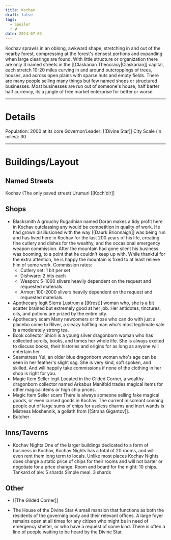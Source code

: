 ```yaml
---
title: Kochav
draft: false
tags:
  - Spoiler
  - 🌶
date: 2024-07-03
---
```


Kochav sprawls in an oblong, awkward shape, stretching in and out of the nearby forest, compressing at the forest's densest portions and expanding when large clearings are found. With little structure or organization there are only 3 named streets in the [[Claskarian Theocracy|Claskarian]] capital, each stretch 10-20 miles curving in and around outcroppings of trees, houses, and across open plains with sparse huts and empty fields. There are many people selling many things but few named shops or structured businesses. Most businesses are run out of someone's house, half barter half currency, its a jungle of free market enterprise for better or worse.

---
# Details
Population: 2000 at its core
Governor/Leader: [[Divine Star]]
City Scale (in miles): 30

---
# Buildings/Layout
## Named Streets
Kochav (The only paved street)
Urumuri
[[Koch'dir]]
## Shops
- Blacksmith
	 A grouchy Rugadhian named Doran makes a tidy profit here in Kochav outclassing any would be competition in quality of work. He had grown disillusioned with the way [[Daurk Brionnaigh]] was being run and has lived here in Kochav for the last 200 years of his life, creating fine cutlery and dishes for the wealthy, and the occasional emergency weapon commission.
	 After the mountain had gone silent his business was booming, to a point that he couldn't keep up with. While thankful for the extra attention, he is happy the mountain is fixed to at least relieve him of some work.
	 Commission rates:
	 - Cutlery set: 1 bit per set
	 - Dishware: 2 bits each
	 - Weapon: 5-1000 slivers heavily dependent on the request and requested materials.
	 - Armor: 100-2000 slivers heavily dependent on the request and requested materials.
- Apothecary legit
	 Sierra Lustrum a [[Krest]] woman who, she is a bit scatter brained but extremely good at her job. Her antidotes, tinctures, oils, and potions are prized by the entire city.
- Apothecary scam
	 Many newcomers or those who can do with just a placebo come to Rilver, a sleazy halfling man who's most legitimate sale is a moderately strong tea.
- Book collector
	 Shiori is a young silver dragonborn woman who has collected scrolls, books, and tomes her whole life. She is always excited to discuss books, their histories and origins for as long as anyone will entertain her.
- Seamstress
	 Yui, an older blue dragonborn woman who's age can be seen in her feather's slight sag. She is very kind, soft spoken, and skilled. And will happily take commissions if none of the clothing in her shop is right for you.
- Magic Item Seller legit
	 Located in the Gilded Corner, a wealthy dragonborn collector named Arkabus Manifold trades magical items for other magical items or high chip prices.
- Magic Item Seller scam
	 There is always someone selling fake magical goods, or even cursed goods in Kochav. The current miscreant conning people out of large sums of chips for useless charms and inert wands is Mistress Moshennik, a goliath from [[Strana Gigantov]].
- Butcher

## Inns/Taverns
- Kochav Nights
	 One of the larger buildings dedicated to a form of business in Kochav, Kochav Nights has a total of 20 rooms, and will even rent them long term to locals. Unlike most places Kochav Nights does charge a static price of chips for their rooms and will not barter or negotiate for a price change.
	 Room and board for the night: 10 chips.
	 Tankard of ale: 5 shards
	 Simple meal: 3 shards
## Other
- [[The Gilded Corner]]
	  
- The House of the Divine Star
	 A small mansion that functions as both the residents of the governing body and their relevant offices. A large foyer remains open at all times for any citizen who might be in need of emergency shelter, or who have a request of some kind. There is often a line of people waiting to be heard by the Divine Star.

